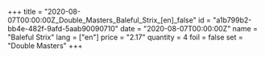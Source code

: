 +++
title = "2020-08-07T00:00:00Z_Double_Masters_Baleful_Strix_[en]_false"
id = "a1b799b2-bb4e-482f-9afd-5aab90090710"
date = "2020-08-07T00:00:00Z"
name = "Baleful Strix"
lang = ["en"]
price = "2.17"
quantity = 4
foil = false
set = "Double Masters"
+++

